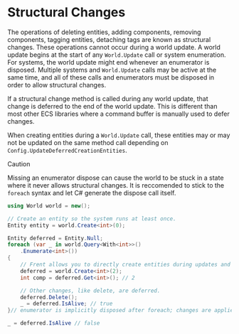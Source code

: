 # Structural Changes
The operations of deleting entities, adding components, removing components, tagging entities, detaching tags are known as structural changes.
These operations cannot occur during a world update. A world update begins at the start of any `World.Update` call or system enumeration.
For systems, the world update might end whenever an enumerator is disposed. Multiple systems and `World.Update` calls may be active at the same time, and all of these calls and enumerators must be disposed in order to allow structural changes.

If a structural change method is called during any world update, that change is deferred to the end of the world update. This is different than most other ECS libraries where a command buffer is manually used to defer changes.

When creating entities during a `World.Update` call, these entities may or may not be updated on the same method call depending on `Config.UpdateDeferredCreationEntities`.

> [!CAUTION]
> Missing an enumerator dispose can cause the world to be stuck in a state where it never allows structural changes. It is reccomended to stick to the `foreach` syntax and let C# generate the dispose call itself.

```csharp
using World world = new();

// Create an entity so the system runs at least once.
Entity entity = world.Create<int>(0);

Entity deferred = Entity.Null;
foreach (var _ in world.Query<With<int>>()
    .Enumerate<int>())
{
    // Frent allows you to directly create entities during updates and systems
    deferred = world.Create<int>(2);
    int comp = deferred.Get<int>(); // 2

    // Other changes, like delete, are deferred.
    deferred.Delete();
    _ = deferred.IsAlive; // true
}// enumerator is implicitly disposed after foreach; changes are applied

_ = deferred.IsAlive // false
```